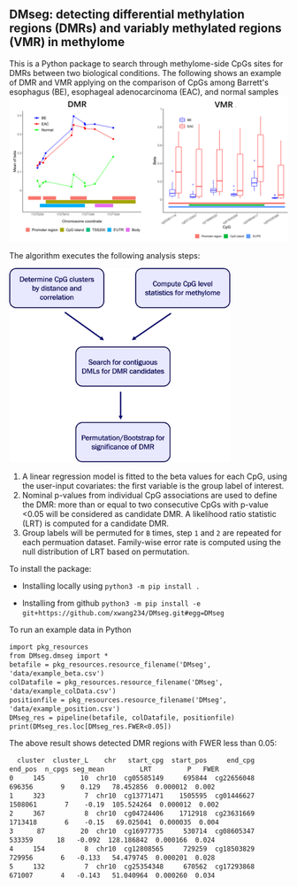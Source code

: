 ## DMseg: detecting differential methylation regions (DMRs) and variably methylated regions (VMR) in methylome 

This is a Python package to search through methylome-side CpGs sites for DMRs between two biological conditions. 
The following shows an example of DMR and VMR applying on the comparison of CpGs among Barrett's esophagus (BE), esophageal adenocarcinoma (EAC), and normal samples  
<img src="./DMseg/img/DMR_VMR_example.png" alt="DMR and VMR exampls" width="600"/>

The algorithm executes the following analysis steps:

<img src="./DMseg/img/FlowChart.png" alt="Work flow" width="400"/>

1.  A linear regression model is fitted to the beta values for each CpG, using the user-input covariates: the first variable is the group label of interest.
2.  Nominal p-values from individual CpG associations are used to define the DMR: more than or equal to two consecutive CpGs with p-value <0.05 will be considered as candidate DMR. A likelihood ratio statistic (LRT) is computed for a candidate DMR.
3.  Group labels will be permuted for `B` times, step `1` and `2` are repeated for each permuation dataset. Family-wise error rate is computed using the null distribution of LRT based on permutation. 


To install the package: 

* Installing locally using
`
python3 -m pip install .
`

* Installing from github
`python3 -m pip install -e git+https://github.com/xwang234/DMseg.git#egg=DMseg
`

To run an example data in Python

```
import pkg_resources
from DMseg.dmseg import *
betafile = pkg_resources.resource_filename('DMseg', 'data/example_beta.csv')
colDatafile = pkg_resources.resource_filename('DMseg', 'data/example_colData.csv')
positionfile = pkg_resources.resource_filename('DMseg', 'data/example_position.csv')
DMseg_res = pipeline(betafile, colDatafile, positionfile)
print(DMseg_res.loc[DMseg_res.FWER<0.05])
```
The above result shows detected DMR regions with FWER less than 0.05:
```
  cluster  cluster_L    chr   start_cpg  start_pos     end_cpg  end_pos  n_cpgs seg_mean         LRT         P   FWER
0     145         10  chr10  cg05585149     695844  cg22656048   696356       9    0.129   78.452856  0.000012  0.002
1     323          7  chr10  cg13771471    1505595  cg01446627  1508061       7    -0.19  105.524264  0.000012  0.002
2     367          8  chr10  cg04724406    1712918  cg23631669  1713418       6    -0.15   69.025041  0.000035  0.004
3      87         20  chr10  cg16977735     530714  cg08605347   533359      18   -0.092  128.186842  0.000166  0.024
4     154          8  chr10  cg12808565     729259  cg18503829   729956       6   -0.133   54.479745  0.000201  0.028
5     132          7  chr10  cg25354348     670562  cg17293868   671007       4   -0.143   51.040964  0.000260  0.034

```

